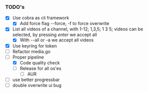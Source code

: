 ### TODO's

- [x] Use cobra as cli framework
  - [x] Add force flag --force, -f to force overwrite
- [x] List all videos of a channel, with 1-12; 1,3,5; 1 3 5; videos can be selected, by pressing _enter_ we accept all
  - [x] With --all or -a we accept all videos
- [x] Use keyring for token
- [ ] Refactor media.go
- [ ] Proper pipeline
  - [x] Code quality check
  - [ ] Release for all os'es
    - [ ] AUR
- [ ] use better progressbar
- [ ] double overwrite ui bug
